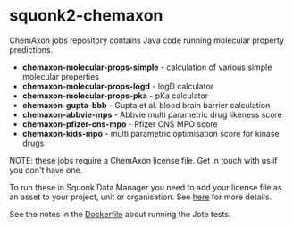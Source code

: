 # squonk2-chemaxon

ChemAxon jobs repository contains Java code running molecular property predictions.
- **chemaxon-molecular-props-simple** - calculation of various simple molecular properties
- **chemaxon-molecular-props-logd** - logD calculator
- **chemaxon-molecular-props-pka** - pKa calculator
- **chemaxon-gupta-bbb** - Gupta et al. blood brain barrier calculation
- **chemaxon-abbvie-mps** - Abbvie multi parametric drug likeness score
- **chemaxon-pfizer-cns-mpo** - Pfizer CNS MPO score
- **chemaxon-kids-mpo** - multi parametric optimisation score for kinase drugs

NOTE: these jobs require a ChemAxon license file. Get in touch with us if you don't have one.

To run these in Squonk Data Manager you need to add your license file as an asset to
your project, unit or organisation.
See [here](https://informaticsmatters.gitlab.io/squonk2-account-server/2-0/assets.html)
for more details.

See the notes in the [Dockerfile](Dockerfile) about running the Jote tests.
